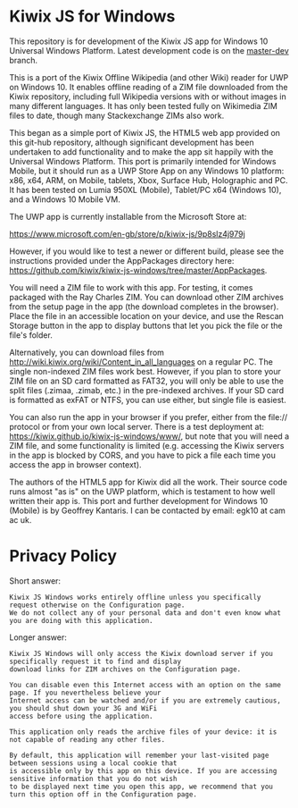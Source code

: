 # Kiwix JS for Windows
This repository is for development of the Kiwix JS app for Windows 10 Universal Windows Platform.
Latest development code is on the [master-dev](https://github.com/kiwix/kiwix-js-windows/tree/master-dev/) branch.

This is a port of the Kiwix Offline Wikipedia (and other Wiki) reader for UWP on Windows 10.
It enables offline reading of a ZIM file downloaded from the Kiwix repository, including full
Wikipedia versions with or without images in many different languages. It has only been tested 
fully on Wikimedia ZIM files to date, though many Stackexchange ZIMs also work.

This began as a simple port of Kiwix JS, the HTML5 web app provided on this git-hub repository, although
significant development has been undertaken to add functionality and to make the app sit happily
with the Universal Windows Platform. This port is primarily intended for Windows Mobile, but it
should run as a UWP Store App on any Windows 10 platform: x86, x64, ARM, on Mobile, tablets, Xbox,
Surface Hub, Holographic and PC. It has been tested on Lumia 950XL (Mobile), Tablet/PC x64 
(Windows 10), and a Windows 10 Mobile VM.

The UWP app is currently installable from the Microsoft Store at:

https://www.microsoft.com/en-gb/store/p/kiwix-js/9p8slz4j979j

However, if you would like to test a newer or different build, please see the instructions provided
under the AppPackages directory here: https://github.com/kiwix/kiwix-js-windows/tree/master/AppPackages.

You will need a ZIM file to work with this app. For testing, it comes packaged with the Ray Charles ZIM.
You can download other ZIM archives from the setup page in the app (the download completes in the browser).
Place the file in an accessible location on your device, and use the Rescan Storage button in the app to
display buttons that let you pick the file or the file's folder.

Alternatively, you can download files from http://wiki.kiwix.org/wiki/Content_in_all_languages on a regular
PC. The single non-indexed ZIM files work best. However, if you plan to store your ZIM file on an SD card 
formatted as FAT32, you will only be able to use the split files (.zimaa, .zimab, etc.) in the pre-indexed
archives. If your SD card is formatted as exFAT or NTFS, you can use either, but single file is easiest.

You can also run the app in your browser if you prefer, either from the file:// protocol or from your own
local server. There is a test deployment at: https://kiwix.github.io/kiwix-js-windows/www/, but note that
you will need a ZIM file, and some functionality is limited (e.g. accessing the Kiwix servers in the app
is blocked by CORS, and you have to pick a file each time you access the app in browser context).

The authors of the HTML5 app for Kiwix did all the work. Their source code runs almost "as is" on
the UWP platform, which is testament to how well written their app is. This port and further development 
for Windows 10 (Mobile) is by Geoffrey Kantaris. I can be contacted by email: egk10 at cam ac uk.

# Privacy Policy
Short answer:

	Kiwix JS Windows works entirely offline unless you specifically request otherwise on the Configuration page.
	We do not collect any of your personal data and don't even know what you are doing with this application.

Longer answer:

	Kiwix JS Windows will only access the Kiwix download server if you specifically request it to find and display
	download links for ZIM archives on the Configuration page.
    
	You can disable even this Internet access with an option on the same page. If you nevertheless believe your
	Internet access can be watched and/or if you are extremely cautious, you should shut down your 3G and WiFi
	access before using the application.
    
	This application only reads the archive files of your device: it is not capable of reading any other files.

	By default, this application will remember your last-visited page between sessions using a local cookie that
	is accessible only by this app on this device. If you are accessing sensitive information that you do not wish
	to be displayed next time you open this app, we recommend that you turn this option off in the Configuration page.
                    

